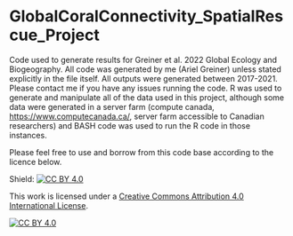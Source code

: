 # GlobalCoralConnectivity_SpatialRescue_Project
Code used to generate results for Greiner et al. 2022 Global Ecology and Biogeography. All code was generated by me (Ariel Greiner) unless stated explicitly in the file itself. All outputs were generated between 2017-2021. Please contact me if you have any issues running the code. R was used to generate and manipulate all of the data used in this project, although some data were generated in a server farm (compute canada, https://www.computecanada.ca/, server farm accessible to Canadian researchers) and BASH code was used to run the R code in those instances.

Please feel free to use and borrow from this code base according to the licence below.

Shield: [![CC BY 4.0][cc-by-shield]][cc-by]

This work is licensed under a
[Creative Commons Attribution 4.0 International License][cc-by].

[![CC BY 4.0][cc-by-image]][cc-by]

[cc-by]: http://creativecommons.org/licenses/by/4.0/
[cc-by-image]: https://i.creativecommons.org/l/by/4.0/88x31.png
[cc-by-shield]: https://img.shields.io/badge/License-CC%20BY%204.0-lightgrey.svg
